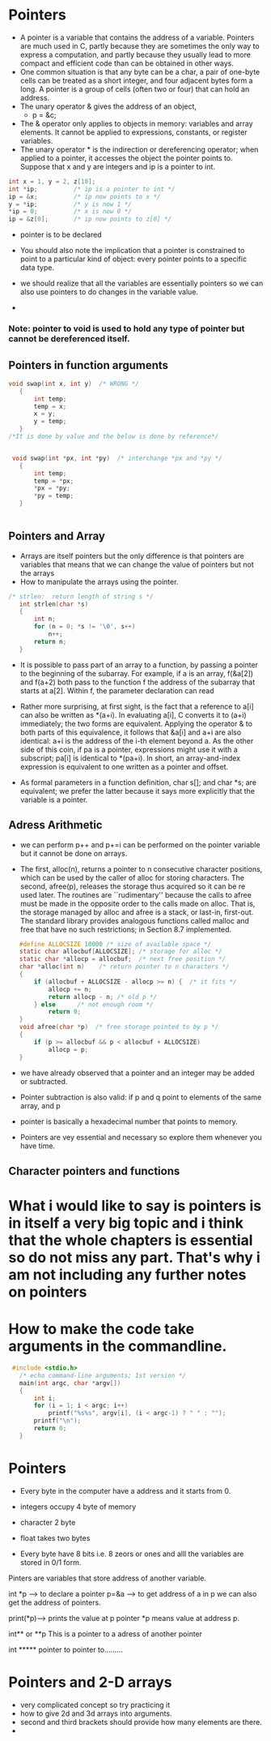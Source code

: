 

# Pointers
- A pointer is a variable that contains the address of a variable. Pointers are much used in C, partly because they are sometimes the only way to express a computation, and partly because they usually lead to more compact and efficient code than can be obtained in other ways.
- One common situation is that any byte can be a char, a pair of one-byte cells can be treated as a short integer, and four adjacent bytes form a long. A pointer is a group of cells (often two or four) that can hold an address.
- The unary operator & gives the address of an object,
	- p = &c;
- The & operator only applies to objects in memory: variables and array elements. It cannot be applied to expressions, constants, or register variables.
- The unary operator * is the indirection or dereferencing operator; when applied to a pointer, it accesses the object the pointer points to. Suppose that x and y are integers and ip is a pointer to int.

```c
int x = 1, y = 2, z[10]; 
int *ip;          /* ip is a pointer to int */ 
ip = &x;          /* ip now points to x */ 
y = *ip;          /* y is now 1 */ 
*ip = 0;          /* x is now 0 */ 
ip = &z[0];       /* ip now points to z[0] */ 
```

- pointer is to be declared

- You should also note the implication that a pointer is constrained to point to a particular kind of object: every pointer points to a specific data type.
- we should realize that all the variables are essentially pointers so we can also use pointers to do changes in the variable value.
- 

### Note: pointer to void is used to hold any type of pointer but cannot be dereferenced itself.


## Pointers in function arguments

```c
void swap(int x, int y)  /* WRONG */ 
   { 
       int temp; 
       temp = x; 
       x = y; 
       y = temp; 
   } 
/*It is done by value and the below is done by reference*/


 void swap(int *px, int *py)  /* interchange *px and *py */ 
   { 
       int temp; 
       temp = *px; 
       *px = *py; 
       *py = temp; 
   } 
   
```





## Pointers and Array

- Arrays are itself pointers but the only difference is that pointers are variables that means that we can change the value of pointers but not the arrays
- How to manipulate the arrays using the pointer.

```c
/* strlen:  return length of string s */ 
   int strlen(char *s) 
   { 
       int n; 
       for (n = 0; *s != '\0', s++) 
           n++; 
       return n; 
   } 
```

- It is possible to pass part of an array to a function, by passing a pointer to the beginning of the subarray. For example, if a is an array, f(&a\[2]) and f(a+2) both pass to the function f the address of the subarray that starts at a\[2]. Within f, the parameter declaration can read
- Rather more surprising, at first sight, is the fact that a reference to a[i] can also be written as \*(a+i). In evaluating a\[i], C converts it to (a+i) immediately; the two forms are equivalent. Applying the operator & to both parts of this equivalence, it follows that &a\[i] and a+i are also identical: a+i is the address of the i-th element beyond a. As the other side of this coin, if pa is a pointer, expressions might use it with a subscript; pa\[i] is identical to \*(pa+i). In short, an array-and-index expression is equivalent to one written as a pointer and offset.



- As formal parameters in a function definition, char s[]; and char \*s; are equivalent; we prefer the latter because it says more explicitly that the variable is a pointer.


## Adress Arithmetic

- we can perform p++ and p+=i can be performed on the pointer variable but it cannot be done on arrays.


- The first, alloc(n), returns a pointer to n consecutive character positions, which can be used by the caller of alloc for storing characters. The second, afree(p), releases the storage thus acquired so it can be re used later. The routines are \`\`rudimentary'' because the calls to afree must be made in the opposite order to the calls made on alloc. That is, the storage managed by alloc and afree is a stack, or last-in, first-out. The standard library provides analogous functions called malloc and free that have no such restrictions; in Section 8.7 implemented.

```c
   #define ALLOCSIZE 10000 /* size of available space */ 
   static char allocbuf[ALLOCSIZE]; /* storage for alloc */ 
   static char *allocp = allocbuf;  /* next free position */ 
   char *alloc(int n)    /* return pointer to n characters */ 
   { 
       if (allocbuf + ALLOCSIZE - allocp >= n) {  /* it fits */ 
           allocp += n; 
           return allocp - n; /* old p */ 
       } else      /* not enough room */ 
           return 0; 
   } 
   void afree(char *p)  /* free storage pointed to by p */ 
   { 
       if (p >= allocbuf && p < allocbuf + ALLOCSIZE) 
           allocp = p; 
   } 
```

- we have already observed that a pointer and an integer may be added or subtracted.
- Pointer subtraction is also valid: if p and q point to elements of the same array, and p
- pointer is basically a hexadecimal number that points to memory.


- Pointers are vey essential and necessary so explore them whenever you have time.

## Character pointers and functions


# What i would like to say is pointers is in itself a very big topic and i think that the whole chapters is essential so do not miss any part. That's why i am not including any further notes on pointers



# How to make the code take arguments in the commandline.
```c
 #include <stdio.h> 
   /* echo command-line arguments; 1st version */ 
   main(int argc, char *argv[]) 
   { 
       int i; 
       for (i = 1; i < argc; i++) 
           printf("%s%s", argv[i], (i < argc-1) ? " " : ""); 
       printf("\n"); 
       return 0; 
   } 
```







# Pointers

- Every byte in the computer have a address and it starts from 0.
- integers occupy 4 byte of memory
- character 2 byte
- float takes two bytes

- Every byte have 8 bits i.e. 8 zeors or ones and alll the variables are stored in 0/1 form.

Pinters are variables that store address of another variable.


int \*p --> to declare a pointer
p=&a --> to get address of a in p
we can also get the address of pointers.

print(\*p)--> prints the value at p pointer
\*p means value at address p.

int**  or \*\*p
This is a pointer to a adress of another pointer

int \*\*\*\*\* pointer to pointer to.........


# Pointers and 2-D arrays 

- very complicated concept so try practicing it
- how to give 2d and 3d arrays into arguments.
- second and third brackets should provide how many elements are there.
- 


